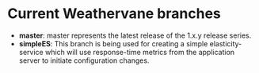 # Current Weathervane branches

* **master**: master represents the latest release of the 1.x.y release series.
* **simpleES**: This branch is being used for creating a simple elasticity-service which will use response-time metrics from the application server to initiate configuration changes.
